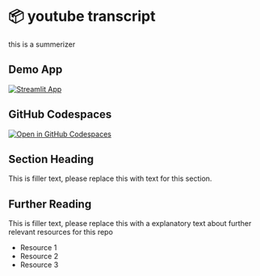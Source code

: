 # 📦 youtube transcript 


this is a summerizer

## Demo App

[![Streamlit App](https://static.streamlit.io/badges/streamlit_badge_black_white.svg)](https://youtubetranscript.streamlit.app/)

## GitHub Codespaces

[![Open in GitHub Codespaces](https://github.com/codespaces/badge.svg)](https://codespaces.new/streamlit/app-starter-kit?quickstart=1)

## Section Heading

This is filler text, please replace this with text for this section.

## Further Reading

This is filler text, please replace this with a explanatory text about further relevant resources for this repo
- Resource 1
- Resource 2
- Resource 3
